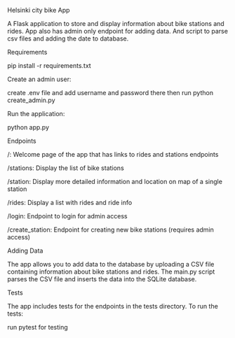 Helsinki city bike App

A Flask application to store and display information about bike stations and rides. App also has admin only endpoint for adding data. And script to
parse csv files and adding the date to database.


Requirements

pip install -r requirements.txt


Create an admin user:

create .env file and add username and password there
then run python create_admin.py


Run the application:

python app.py


Endpoints

/: Welcome page of the app that has links to rides and stations endpoints

/stations: Display the list of bike stations

/station: Display more detailed information and location on map of a single station

/rides: Display a list with rides and ride info

/login: Endpoint to login for admin access

/create_station: Endpoint for creating new bike stations (requires admin access)

Adding Data

The app allows you to add data to the database by uploading a CSV file containing information about bike stations and rides. The main.py script parses the CSV file and inserts the data into the SQLite database.


Tests

The app includes tests for the endpoints in the tests directory. To run the tests:

run pytest for testing
